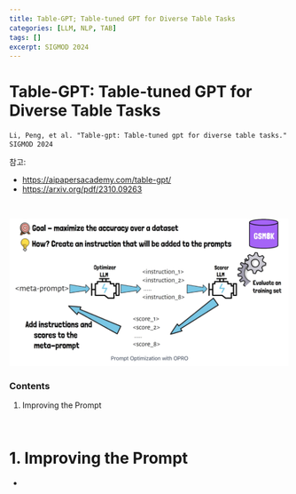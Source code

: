 ```yaml
---
title: Table-GPT; Table-tuned GPT for Diverse Table Tasks
categories: [LLM, NLP, TAB]
tags: []
excerpt: SIGMOD 2024
---
```


<script src="https://cdn.mathjax.org/mathjax/latest/MathJax.js?config=TeX-AMS-MML_HTMLorMML" type="text/javascript"></script>

# Table-GPT: Table-tuned GPT for Diverse Table Tasks

```
Li, Peng, et al. "Table-gpt: Table-tuned gpt for diverse table tasks." SIGMOD 2024
```

참고: 

- https://aipapersacademy.com/table-gpt/
- https://arxiv.org/pdf/2310.09263

<br>

![figure2](/assets/img/llm/img131.png)

### Contents

1. Improving the Prompt 

<br>

# 1. Improving the Prompt 

- 
